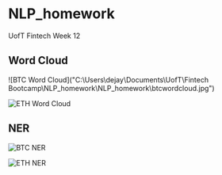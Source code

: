 # NLP_homework
UofT Fintech Week 12

## Word Cloud

![BTC Word Cloud]("C:\Users\dejay\Documents\UofT\Fintech Bootcamp\NLP_homework\NLP_homework\btcwordcloud.jpg")

![ETH Word Cloud](image.jpg)


## NER

![BTC NER](image.jpg)

![ETH NER](image.jpg)